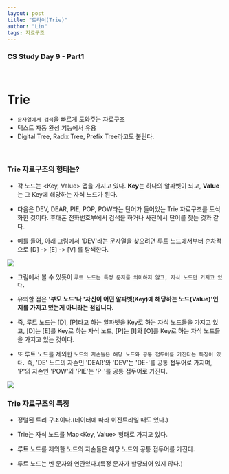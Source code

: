 ```yaml
---
layout: post
title: "트라이(Trie)"
author: "Lin"
tags: 자료구조
---
```

### CS Study Day 9 - Part1

<br>

# Trie
- `문자열에서 검색`을 빠르게 도와주는 자료구조
- 텍스트 자동 완성 기능에서 유용
- Digital Tree, Radix Tree, Prefix Tree라고도 불린다. 

<br>

### Trie 자료구조의 형태는?

- 각 노드는 <Key, Value> 맵을 가지고 있다. **Key**는 하나의 알파벳이 되고, **Value**는 그 Key에 해당하는 자식 노드가 된다. 

- 다음은 DEV, DEAR, PIE, POP, POW라는 단어가 들어있는 Trie 자료구조를 도식화한 것이다. 휴대폰 전화번호부에서 검색을 하거나 사전에서 단어를 찾는 것과 같다.

- 예를 들어, 아래 그림에서 'DEV'라는 문자열을 찾으려면 루트 노드에서부터 순차적으로 [D] -> [E] -> [V] 를 탐색한다.




<img src="https://woovictory.github.io/img/trie_sample.png" />



- 그림에서 볼 수 있듯이 `루트 노드는 특정 문자를 의미하지 않고, 자식 노드만 가지고 있다.`
- 유의할 점은 **'부모 노드'나 '자신이 어떤 알파벳(Key)에 해당하는 노드(Value)'인지를 가지고 있는게 아니라는 점입니다.**





- 즉, 루트 노드는 [D], [P]라고 하는 알파벳을 Key로 하는 자식 노드들을 가지고 있고, [D]는 [E]를 Key로 하는 자식 노드, [P]는 [I]와 [O]를 Key로 하는 자식 노드들을 가지고 있는 것이다.

- 또 루트 노드를 제외한 `노드의 자손들은 해당 노드와 공통 접두어를 가진다는 특징이 있다.` 즉, 'DE' 노드의 자손인 'DEAR'와 'DEV'는 'DE-'를 공통 접두어로 가지며, 'P'의 자손인 'POW'와 'PIE'는 'P-'를 공통 접두어로 가진다.



<img src="https://woovictory.github.io/img/trie_sample2.png"/>



### Trie 자료구조의 특징

-  정렬된 트리 구조이다.(데이터에 따라 이진트리일 때도 있다.)

- Trie는 자식 노드를 Map<Key, Value> 형태로 가지고 있다.

- 루트 노드를 제외한 노드의 자손들은 해당 노드와 공통 접두어를 가진다.

- 루트 노드는 빈 문자와 연관있다.(특정 문자가 할당되어 있지 않다.)
